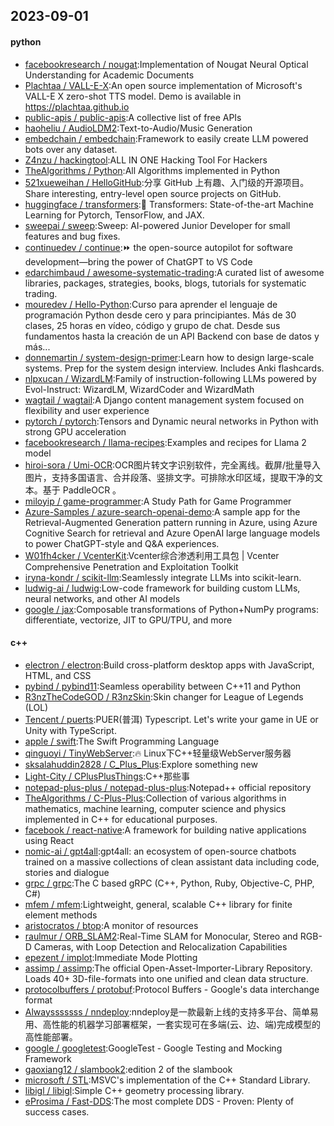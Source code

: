 ## 2023-09-01

#### python
* [facebookresearch / nougat](https://github.com/facebookresearch/nougat):Implementation of Nougat Neural Optical Understanding for Academic Documents
* [Plachtaa / VALL-E-X](https://github.com/Plachtaa/VALL-E-X):An open source implementation of Microsoft's VALL-E X zero-shot TTS model. Demo is available in https://plachtaa.github.io
* [public-apis / public-apis](https://github.com/public-apis/public-apis):A collective list of free APIs
* [haoheliu / AudioLDM2](https://github.com/haoheliu/AudioLDM2):Text-to-Audio/Music Generation
* [embedchain / embedchain](https://github.com/embedchain/embedchain):Framework to easily create LLM powered bots over any dataset.
* [Z4nzu / hackingtool](https://github.com/Z4nzu/hackingtool):ALL IN ONE Hacking Tool For Hackers
* [TheAlgorithms / Python](https://github.com/TheAlgorithms/Python):All Algorithms implemented in Python
* [521xueweihan / HelloGitHub](https://github.com/521xueweihan/HelloGitHub):分享 GitHub 上有趣、入门级的开源项目。Share interesting, entry-level open source projects on GitHub.
* [huggingface / transformers](https://github.com/huggingface/transformers):🤗 Transformers: State-of-the-art Machine Learning for Pytorch, TensorFlow, and JAX.
* [sweepai / sweep](https://github.com/sweepai/sweep):Sweep: AI-powered Junior Developer for small features and bug fixes.
* [continuedev / continue](https://github.com/continuedev/continue):⏩ the open-source autopilot for software development—bring the power of ChatGPT to VS Code
* [edarchimbaud / awesome-systematic-trading](https://github.com/edarchimbaud/awesome-systematic-trading):A curated list of awesome libraries, packages, strategies, books, blogs, tutorials for systematic trading.
* [mouredev / Hello-Python](https://github.com/mouredev/Hello-Python):Curso para aprender el lenguaje de programación Python desde cero y para principiantes. Más de 30 clases, 25 horas en vídeo, código y grupo de chat. Desde sus fundamentos hasta la creación de un API Backend con base de datos y más...
* [donnemartin / system-design-primer](https://github.com/donnemartin/system-design-primer):Learn how to design large-scale systems. Prep for the system design interview. Includes Anki flashcards.
* [nlpxucan / WizardLM](https://github.com/nlpxucan/WizardLM):Family of instruction-following LLMs powered by Evol-Instruct: WizardLM, WizardCoder and WizardMath
* [wagtail / wagtail](https://github.com/wagtail/wagtail):A Django content management system focused on flexibility and user experience
* [pytorch / pytorch](https://github.com/pytorch/pytorch):Tensors and Dynamic neural networks in Python with strong GPU acceleration
* [facebookresearch / llama-recipes](https://github.com/facebookresearch/llama-recipes):Examples and recipes for Llama 2 model
* [hiroi-sora / Umi-OCR](https://github.com/hiroi-sora/Umi-OCR):OCR图片转文字识别软件，完全离线。截屏/批量导入图片，支持多国语言、合并段落、竖排文字。可排除水印区域，提取干净的文本。基于 PaddleOCR 。
* [miloyip / game-programmer](https://github.com/miloyip/game-programmer):A Study Path for Game Programmer
* [Azure-Samples / azure-search-openai-demo](https://github.com/Azure-Samples/azure-search-openai-demo):A sample app for the Retrieval-Augmented Generation pattern running in Azure, using Azure Cognitive Search for retrieval and Azure OpenAI large language models to power ChatGPT-style and Q&A experiences.
* [W01fh4cker / VcenterKit](https://github.com/W01fh4cker/VcenterKit):Vcenter综合渗透利用工具包 | Vcenter Comprehensive Penetration and Exploitation Toolkit
* [iryna-kondr / scikit-llm](https://github.com/iryna-kondr/scikit-llm):Seamlessly integrate LLMs into scikit-learn.
* [ludwig-ai / ludwig](https://github.com/ludwig-ai/ludwig):Low-code framework for building custom LLMs, neural networks, and other AI models
* [google / jax](https://github.com/google/jax):Composable transformations of Python+NumPy programs: differentiate, vectorize, JIT to GPU/TPU, and more

#### c++
* [electron / electron](https://github.com/electron/electron):Build cross-platform desktop apps with JavaScript, HTML, and CSS
* [pybind / pybind11](https://github.com/pybind/pybind11):Seamless operability between C++11 and Python
* [R3nzTheCodeGOD / R3nzSkin](https://github.com/R3nzTheCodeGOD/R3nzSkin):Skin changer for League of Legends (LOL)
* [Tencent / puerts](https://github.com/Tencent/puerts):PUER(普洱) Typescript. Let's write your game in UE or Unity with TypeScript.
* [apple / swift](https://github.com/apple/swift):The Swift Programming Language
* [qinguoyi / TinyWebServer](https://github.com/qinguoyi/TinyWebServer):🔥 Linux下C++轻量级WebServer服务器
* [sksalahuddin2828 / C_Plus_Plus](https://github.com/sksalahuddin2828/C_Plus_Plus):Explore something new
* [Light-City / CPlusPlusThings](https://github.com/Light-City/CPlusPlusThings):C++那些事
* [notepad-plus-plus / notepad-plus-plus](https://github.com/notepad-plus-plus/notepad-plus-plus):Notepad++ official repository
* [TheAlgorithms / C-Plus-Plus](https://github.com/TheAlgorithms/C-Plus-Plus):Collection of various algorithms in mathematics, machine learning, computer science and physics implemented in C++ for educational purposes.
* [facebook / react-native](https://github.com/facebook/react-native):A framework for building native applications using React
* [nomic-ai / gpt4all](https://github.com/nomic-ai/gpt4all):gpt4all: an ecosystem of open-source chatbots trained on a massive collections of clean assistant data including code, stories and dialogue
* [grpc / grpc](https://github.com/grpc/grpc):The C based gRPC (C++, Python, Ruby, Objective-C, PHP, C#)
* [mfem / mfem](https://github.com/mfem/mfem):Lightweight, general, scalable C++ library for finite element methods
* [aristocratos / btop](https://github.com/aristocratos/btop):A monitor of resources
* [raulmur / ORB_SLAM2](https://github.com/raulmur/ORB_SLAM2):Real-Time SLAM for Monocular, Stereo and RGB-D Cameras, with Loop Detection and Relocalization Capabilities
* [epezent / implot](https://github.com/epezent/implot):Immediate Mode Plotting
* [assimp / assimp](https://github.com/assimp/assimp):The official Open-Asset-Importer-Library Repository. Loads 40+ 3D-file-formats into one unified and clean data structure.
* [protocolbuffers / protobuf](https://github.com/protocolbuffers/protobuf):Protocol Buffers - Google's data interchange format
* [Alwaysssssss / nndeploy](https://github.com/Alwaysssssss/nndeploy):nndeploy是一款最新上线的支持多平台、简单易用、高性能的机器学习部署框架，一套实现可在多端(云、边、端)完成模型的高性能部署。
* [google / googletest](https://github.com/google/googletest):GoogleTest - Google Testing and Mocking Framework
* [gaoxiang12 / slambook2](https://github.com/gaoxiang12/slambook2):edition 2 of the slambook
* [microsoft / STL](https://github.com/microsoft/STL):MSVC's implementation of the C++ Standard Library.
* [libigl / libigl](https://github.com/libigl/libigl):Simple C++ geometry processing library.
* [eProsima / Fast-DDS](https://github.com/eProsima/Fast-DDS):The most complete DDS - Proven: Plenty of success cases.
